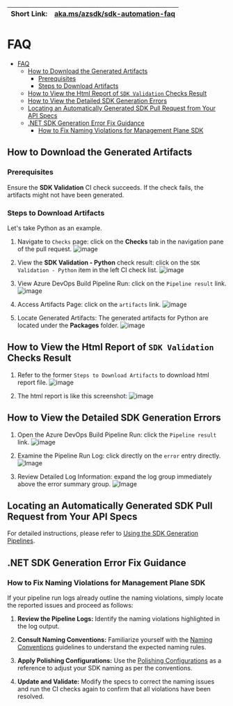 | Short Link: | [aka.ms/azsdk/sdk-automation-faq](https://aka.ms/azsdk/sdk-automation-faq) |
|--|--|

# FAQ

- [FAQ](#faq)
  - [How to Download the Generated Artifacts](#how-to-download-the-generated-artifacts)
    - [Prerequisites](#prerequisites)
    - [Steps to Download Artifacts](#steps-to-download-artifacts)
  - [How to View the Html Report of `SDK Validation` Checks Result](#how-to-view-the-html-report-of-sdk-validation-checks-result)
  - [How to View the Detailed SDK Generation Errors](#how-to-view-the-detailed-sdk-generation-errors)
  - [Locating an Automatically Generated SDK Pull Request from Your API Specs](#locating-an-automatically-generated-sdk-pull-request-from-your-api-specs)
  - [.NET SDK Generation Error Fix Guidance](#net-sdk-generation-error-fix-guidance)
    - [How to Fix Naming Violations for Management Plane SDK](#how-to-fix-naming-violations-for-management-plane-sdk)

## How to Download the Generated Artifacts

### Prerequisites

Ensure the **SDK Validation** CI check succeeds. If the check fails, the artifacts might not have been generated.

### Steps to Download Artifacts

Let's take Python as an example.

1. Navigate to `Checks` page: click on the **Checks** tab in the navigation pane of the pull request.
   ![image](https://github.com/user-attachments/assets/109f7d90-52f6-45ed-ac12-ce2ae3e49af8)

2. View the **SDK Validation - Python** check result: click on the `SDK Validation - Python` item
 in the left CI check list.
   ![image](https://github.com/user-attachments/assets/3beb796f-0d53-4ad7-8f4c-d01657f283b4)

3. View Azure DevOps Build Pipeline Run: click on the `Pipeline result` link.
   ![image](https://github.com/user-attachments/assets/ff4512be-e49d-4d48-bb13-0b9898258d0b)

4. Access Artifacts Page: click on the `artifacts` link.
   ![image](https://github.com/Azure/azure-rest-api-specs/assets/20296335/b2c4c307-a430-4dec-bb09-5ac7e659a418)

5. Locate Generated Artifacts:
   The generated artifacts for Python are located under the **Packages** folder.
   ![image](https://github.com/user-attachments/assets/a6f1d800-4b3a-42ff-863a-45b50c201047)

## How to View the Html Report of `SDK Validation` Checks Result

1. Refer to the former `Steps to Download Artifacts` to download html report file.
    ![image](https://github.com/user-attachments/assets/a8dfc245-333c-497f-a0a2-f7e2451b3863)

2. The html report is like this screenshot:
    ![image](https://github.com/user-attachments/assets/b0c50b7f-6ce7-4276-a2fb-2fa55d3b69c7)

## How to View the Detailed SDK Generation Errors

1. Open the Azure DevOps Build Pipeline Run: click the `Pipeline result` link.
   ![image](https://github.com/user-attachments/assets/64caa353-a54c-4ebb-b8fa-800d50ae5dfe)

2. Examine the Pipeline Run Log: click directly on the `error` entry directly.
   ![Image](https://github.com/user-attachments/assets/42627c1e-6610-4bb3-9cf4-c7c4209080d7)

3. Review Detailed Log Information: expand the log group immediately above the error summary group.
   ![Image](https://github.com/user-attachments/assets/d9ea22f3-bdd1-42a0-9610-c9cd0339b8e5)

## Locating an Automatically Generated SDK Pull Request from Your API Specs

For detailed instructions, please refer to [Using the SDK Generation Pipelines](https://aka.ms/azsdk/spec-gen-sdk-pipeline-doc).

## .NET SDK Generation Error Fix Guidance

### How to Fix Naming Violations for Management Plane SDK

If your pipeline run logs already outline the naming violations, simply locate the reported issues and proceed as follows:

1. **Review the Pipeline Logs:**
   Identify the naming violations highlighted in the log output.

2. **Consult Naming Conventions:**
   Familiarize yourself with the [Naming Conventions](https://github.com/Azure/azure-sdk-for-net/blob/main/doc/dev/Mgmt-Naming-Conventions.md)
    guidelines to understand the expected naming rules.

3. **Apply Polishing Configurations:**
   Use the [Polishing Configurations](https://github.com/Azure/azure-sdk-for-net/blob/main/doc/dev/Mgmt-Polishing-Configurations.md)
    as a reference to adjust your SDK naming as per the conventions.

4. **Update and Validate:**
   Modify the specs to correct the naming issues and run the CI checks again to confirm that all violations have been resolved.
